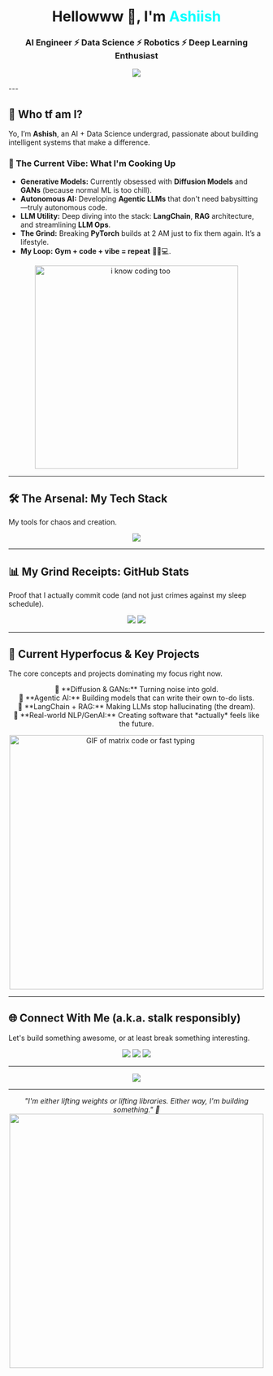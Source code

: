 <h1 align="center">Hellowww 👋, I'm <span style="color:#00FFFF;">Ashiish</span></h1>
<h3 align="center">AI Engineer ⚡ Data Science ⚡ Robotics ⚡ Deep Learning Enthusiast</h3>

<p align="center">
  <img src="https://media.giphy.com/media/v1.Y2lkPTc5MGI3NjExb3pieWZtMWpvb2pwNHR0amRweGN4cmxvNjl0eWtneG0yNHc4MXZrYyZlcD12MV9naWZzX3NlYXJjaCZjdD1n/LKvHJSPgCj4BjF1F5e/giphy.gif" />
</p>
---

## 🤷 Who tf am I?
Yo, I’m **Ashish**, an AI + Data Science undergrad, passionate about building intelligent systems that make a difference.  

### 🤯 The Current Vibe: What I'm Cooking Up
- **Generative Models:** Currently obsessed with **Diffusion Models** and **GANs** (because normal ML is too chill).
- **Autonomous AI:** Developing **Agentic LLMs** that don't need babysitting—truly autonomous code.
- **LLM Utility:** Deep diving into the stack: **LangChain**, **RAG** architecture, and streamlining **LLM Ops**.
- **The Grind:** Breaking **PyTorch** builds at 2 AM just to fix them again. It’s a lifestyle.
- **My Loop:** **Gym + code + vibe = repeat** 🏋️‍♂️💻.
<p align="center">
  <img src="https://media.giphy.com/media/v1.Y2lkPTc5MGI3NjExOTE1cWE2MWV5YnRsbDltOWtvNGM5dzNhZmZvOWIyaDd4aTd6am1wZyZlcD12MV9naWZzX3NlYXJjaCZjdD1n/xoicctrOv5aGw6mCZi/giphy.gif" width="400" alt="i know coding too ">
</p>

---

## 🛠️ The Arsenal: My Tech Stack
My tools for chaos and creation.

<p align="center">
  <img src="https://skillicons.dev/icons?i=python,pytorch,tensorflow,langchain,react,nodejs,js,html,css,arduino,mysql,postgresql,aws,git,linux,vscode,vercel" />
</p>

---

## 📊 My Grind Receipts: GitHub Stats
Proof that I actually commit code (and not just crimes against my sleep schedule).

<p align="center">
  <img src="https://github-readme-stats.vercel.app/api?username=ashparmar&show_icons=true&theme=synthwave&hide_border=true&ring_color=00FFFF&icon_color=00FFFF" />
  <img src="https://github-readme-streak-stats.herokuapp.com/?user=ashparmar&theme=synthwave&hide_border=true&ring_color=00FFFF&icon_color=00FFFF" />
</p>

---

## 🧩 Current Hyperfocus & Key Projects

The core concepts and projects dominating my focus right now.

<p align="center">
  🔹 **Diffusion & GANs:** Turning noise into gold.<br>
  🔹 **Agentic AI:** Building models that can write their own to-do lists.<br>
  🔹 **LangChain + RAG:** Making LLMs stop hallucinating (the dream).<br>
  🔹 **Real-world NLP/GenAI:** Creating software that *actually* feels like the future.<br>
</p>
<p align="center">
  <img src="https://media.giphy.com/media/v1.Y2lkPTc5MGI3NjExZjFudXhqZ2Y0dGxrN3p5bXFhbGJvdHlqb2Ridmx5bTYzNzNqa284aSZlcD12MV9naWZzX3NlYXJjaCZjdD1n/Ws6T5PN7wHv3cY8xy8/giphy.gif" width="500" alt="GIF of matrix code or fast typing">
</p>

---

## 🌐 Connect With Me (a.k.a. stalk responsibly)
Let's build something awesome, or at least break something interesting.

<p align="center">
  <a href="mailto:ashparmar08@gmail.com"><img src="https://img.shields.io/badge/Email-D14836?style=for-the-badge&logo=gmail&logoColor=white" /></a>
  <a href="https://www.linkedin.com/in/ashparmarr"><img src="https://img.shields.io/badge/LinkedIn-0077B5?style=for-the-badge&logo=linkedin&logoColor=white" /></a>
  <a href="https://instagram.com/ashxparmar"><img src="https://img.shields.io/badge/Instagram-E4405F?style=for-the-badge&logo=instagram&logoColor=white" /></a>
</p>

---

<p align="center">
  <img src="https://github-readme-activity-graph.vercel.app/graph?username=ashparmar&theme=react-dark&hide_border=true&area=true&color=00FFFF" />
</p>

---

<p align="center">
  <i>"I'm either lifting weights or lifting libraries. Either way, I'm building something." 💪</i><br>
  <img src="https://media.giphy.com/media/13HgwGsXF0aiGY/giphy.gif" width="500">
</p>
